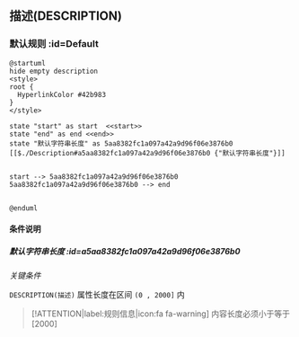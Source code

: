 ## 描述(DESCRIPTION) <!-- {docsify-ignore-all} -->

   

### 默认规则 :id=Default

```plantuml
@startuml
hide empty description
<style>
root {
  HyperlinkColor #42b983
}
</style>

state "start" as start  <<start>>
state "end" as end <<end>>
state "默认字符串长度" as 5aa8382fc1a097a42a9d96f06e3876b0 [[$./Description#a5aa8382fc1a097a42a9d96f06e3876b0 {"默认字符串长度"}]]


start --> 5aa8382fc1a097a42a9d96f06e3876b0 
5aa8382fc1a097a42a9d96f06e3876b0 --> end 


@enduml
```

#### 条件说明

##### 默认字符串长度 :id=a5aa8382fc1a097a42a9d96f06e3876b0


*关键条件*


`DESCRIPTION(描述)` 属性长度在区间 `(0 , 2000]` 内

> [!ATTENTION|label:规则信息|icon:fa fa-warning]
> 内容长度必须小于等于[2000]








